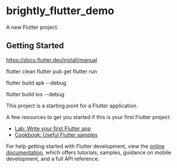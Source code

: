 # brightly_flutter_demo

A new Flutter project.

## Getting Started


<!-- Enviornment setup document : -->
 https://docs.flutter.dev/install/manual

<!-- Command to run app  -->
flutter clean
flutter pub get
flutter run 

<!-- Generate debug apk -->
flutter build apk --debug 
<!-- path will be  build/app/outputs/flutter-apk/app-debug.apk -->
flutter build ios --debug
<!-- build/ios/iphoneos/Runner.app -->




This project is a starting point for a Flutter application.

A few resources to get you started if this is your first Flutter project:

- [Lab: Write your first Flutter app](https://docs.flutter.dev/get-started/codelab)
- [Cookbook: Useful Flutter samples](https://docs.flutter.dev/cookbook)

For help getting started with Flutter development, view the
[online documentation](https://docs.flutter.dev/), which offers tutorials,
samples, guidance on mobile development, and a full API reference.
